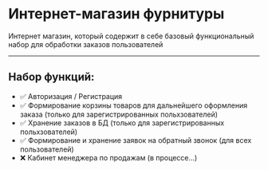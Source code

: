 # Интернет-магазин фурнитуры

Интернет магазин, который содержит в себе базовый функциональный набор для обработки заказов пользователей

---

## Набор функций:

- ✅ Авторизация / Регистрация
- ✅ Формирование корзины товаров для дальнейшего оформления заказа (только для зарегистрированных польхзователей)
- ✅ Хранение заказов в БД (только для зарегистрированных польхзователей)
- ✅ Формирование и хранение заявок на обратный звонок (для всех пользователей) 
- ❌ Кабинет менеджера по продажам (в процессе...)
